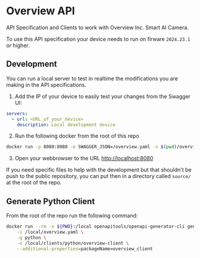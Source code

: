 # Overview API
API Specification and Clients to work with Overview Inc. Smart AI Camera.

To use this API specification your device needs to run on firware `2024.23.1` or higher.

## Development
You can run a local server to test in realtime the modifications you are making in the API specifications.

1. Add the IP of your device to easily test your changes from the Swagger UI:
```yaml
servers:
  - url: <URL_of_your_device>
    description: Local development device
```

2. Run the following docker from the root of this repo
```bash
docker run -p 8080:8080 -e SWAGGER_JSON=/overview.yaml -v $(pwd)/overview.yaml:/overview.yaml swaggerapi/swagger-ui
```

3. Open your webbrowser to the URL [http://localhost:8080](http://localhost:8080)

If you need specific files to help with the development but that shouldn't be push to the public repository, you can put then in a directory called `source/` at the root of the repo.

## Generate Python Client
From the root of the repo run the following command:
```bash
docker run --rm -v ${PWD}:/local openapitools/openapi-generator-cli generate \
    -i /local/overview.yaml \
    -g python \
    -o /local/clients/python/overview-client \
    --additional-properties=packageName=overview_client 
```
